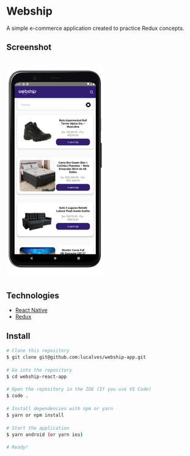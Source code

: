 <h1>
  Webship
</h1>

<p>A simple e-commerce application created to practice Redux concepts.</p>

## Screenshot

<h1>
  <img alt="Mobile Mockups" height="550"  title="Mobile Mockup" src=".github/screenshot.png" />
</h1>

## Technologies

- [React Native](https://reactnative.dev/)
- [Redux](https://redux.js.org/)

## Install

```bash
# Clone this repository
$ git clone git@github.com:lucalves/webship-app.git

# Go into the repository
$ cd webship-react-app

# Open the repository in the IDE (If you use VS Code)
$ code .

# Install dependencies with npm or yarn
$ yarn or npm install

# Start the application
$ yarn android (or yarn ios)

# Ready!
```
